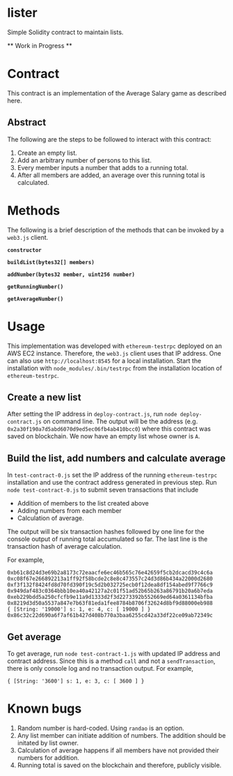 # lister
Simple Solidity contract to maintain lists.

** Work in Progress **

# Contract
This contract is an implementation of the Average Salary game as described here. 

## Abstract
The following are the steps to be followed to interact with this contract:

1. Create an empty list. 
2. Add an arbitrary number of persons to this list.
3. Every member inputs a number that adds to a running total.
4. After all members are added, an average over this running total is calculated.

# Methods
The following is a brief description of the methods that can be invoked by a `web3.js` client.

**`constructor`**

**`buildList(bytes32[] members)`**

**`addNumber(bytes32 member, uint256 number)`**

**`getRunningNumber()`**

**`getAverageNumber()`**

# Usage
This implementation was developed with `ethereum-testrpc` deployed on an AWS EC2 instance. Therefore, the `web3.js` client uses that IP address. One can also use `http://localhost:8545` for a local installation. Start the installation with `node_modules/.bin/testrpc` from the installation location of `ethereum-testrpc`.

## Create a new list
After setting the IP address in `deploy-contract.js`, run `node deploy-contract.js` on command line. The output will be the address (e.g. `0x2a30f190a7d5abd6070d9ed5ec06fb4ab410bcc0`) where this contract was saved on blockchain. We now have an empty list whose owner is `A`.

## Build the list, add numbers and calculate average
In `test-contract-0.js` set the IP address of the running `ethereum-testrpc` installation and use the contract address generated in previous step. Run `node test-contract-0.js` to submit seven transactions that include 
* Addition of members to the list created above 
* Adding numbers from each member
* Calculation of average.

The output will be six transaction hashes followed by one line for the console output of running total accumulated so far. The last line is the transaction hash of average calculation.

For example,
```
0xb61c8d24d3e69b2a8173c72eaacfe6ec46b565c76e42659f5cb2dcacd39c4c6a
0xc08f67e266892213a1ff92f58bcde2c8e8c473557c24d3d86b434a22000d2680
0xf3f132f8424fd8d70fd390f19c5d2b032725ecb0f12dea8df154abed9f7766c9
0x949daf483c0364bbb10ea40a42127a2c01f51ad52b65b263a86791b20a6b7eda
0xeb229bdd5a250cfcfb9e11a9d1333d2f3d2273392b552669ed64a0361134bfba
0x8219d3d50a5537a847e7b63f81eda1fee8784b8706f32624d8bf9d88000eb988
{ [String: '19000'] s: 1, e: 4, c: [ 19000 ] }
0x86c32c22d690a6f7af61b427d408b770a3baa6255cd42a33df22ce09ab72349c
```

## Get average
To get average, run `node test-contract-1.js` with updated IP address and contract address. Since this is a method `call` and not a `sendTransaction`, there is only console log and no transaction output. For example,
```
{ [String: '3600'] s: 1, e: 3, c: [ 3600 ] }
```

# Known bugs

1. Random number is hard-coded. Using `randao` is an option.
2. Any list member can initiate addition of numbers. The addition should be initated by list owner.
3. Calculation of average happens if all members have not provided their numbers for addition.
4. Running total is saved on the blockchain and therefore, publicly visible.
